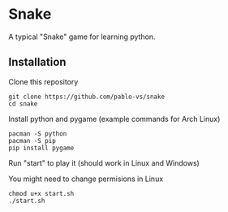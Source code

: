 # Snake

A typical "Snake" game for learning python.


## Installation

Clone this repository

```
git clone https://github.com/pablo-vs/snake
cd snake
```

Install python and pygame (example commands for Arch Linux)

```
pacman -S python
pacman -S pip
pip install pygame
```

Run "start" to play it (should work in Linux and Windows)

You might need to change permisions in Linux

```
chmod u+x start.sh
./start.sh
```
